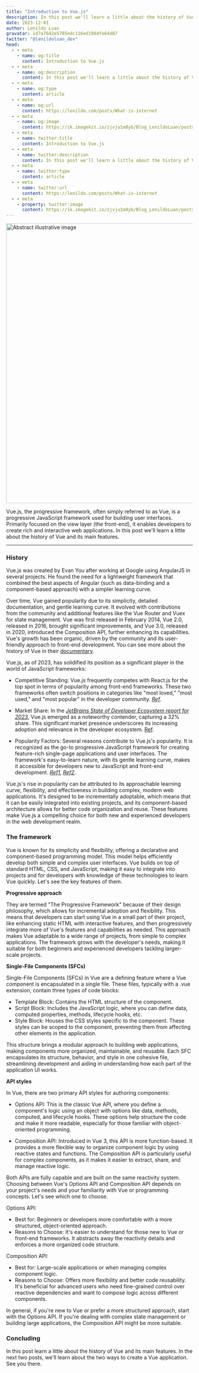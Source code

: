 ```yaml
---
title: "Introduction to Vue.js"
description: In this post we'll learn a little about the history of Vue and its main features.
date: 2023-12-01
author: Lenildo Luan
gravatar: 1d7a7642e5705edc116ed19d4fe64d87
twitter: "@lenildoluan_dev"
head:
  - - meta
    - name: og:title
      content: Introduction to Vue.js
  - - meta
    - name: og:description
      content: In this post we'll learn a little about the history of Vue and its main features.
  - - meta
    - name: og:type
      content: article
  - - meta
    - name: og:url
      content: https://lenildo.com/posts/What-is-internet
  - - meta
    - name: og:image
      content: https://ik.imagekit.io/zjvju1m8yb/Blog_LenildoLuan/posts/Vue/DALL_E%202023-12-01%2015.45.47%20-%20A%20detailed%20pen%20and%20ink%20sketch%20of%20a%20wide,%20horizontal%20banner,%20displaying%20the%20Vue.js%20logo%20in%20a%20minimalist%20style%20without%20any%20text.%20The%20logo%20is%20a%20'V'%20shape_AvmlrpnIt.png?updatedAt=1701457914818
  - - meta
    - name: twitter:title
      content: Introduction to Vue.js
  - - meta
    - name: twitter:description
      content: In this post we'll learn a little about the history of Vue and its main features.
  - - meta
    - name: twitter:type
      content: article
  - - meta
    - name: twitter:url
      content: https://lenildo.com/posts/What-is-internet
  - - meta
    - property: twitter:image
      content: https://ik.imagekit.io/zjvju1m8yb/Blog_LenildoLuan/posts/Vue/DALL_E%202023-12-01%2015.45.47%20-%20A%20detailed%20pen%20and%20ink%20sketch%20of%20a%20wide,%20horizontal%20banner,%20displaying%20the%20Vue.js%20logo%20in%20a%20minimalist%20style%20without%20any%20text.%20The%20logo%20is%20a%20'V'%20shape_AvmlrpnIt.png?updatedAt=1701457914818
---
```


<img src="https://ik.imagekit.io/zjvju1m8yb/Blog_LenildoLuan/posts/Vue/DALL_E%202023-12-01%2015.45.47%20-%20A%20detailed%20pen%20and%20ink%20sketch%20of%20a%20wide,%20horizontal%20banner,%20displaying%20the%20Vue.js%20logo%20in%20a%20minimalist%20style%20without%20any%20text.%20The%20logo%20is%20a%20'V'%20shape_AvmlrpnIt.png?updatedAt=1701457914818" class="img-banner" alt="Abstract illustrative image" width="756" />

Vue.js, the progressive framework, often simply referred to as Vue, is a progressive JavaScript framework used for building user interfaces. Primarily focused on the view layer (the front-end), it enables developers to create rich and interactive web applications. In this post we'll learn a little about the history of Vue and its main features.

---

### History

Vue.js was created by Evan You after working at Google using AngularJS in several projects. He found the need for a lightweight framework that combined the best aspects of Angular (such as data-binding and a component-based approach) with a simpler learning curve. 

Over time, Vue gained popularity due to its simplicity, detailed documentation, and gentle learning curve. It evolved with contributions from the community and additional features like the Vue Router and Vuex for state management. Vue was first released in February 2014, Vue 2.0, released in 2016, brought significant improvements, and Vue 3.0, released in 2020, introduced the Composition API, further enhancing its capabilities. Vue's growth has been organic, driven by the community and its user-friendly approach to front-end development. You can see more about the history of Vue in their [documentary](https://www.youtube.com/watch?v=OrxmtDw4pVI).

Vue.js, as of 2023, has solidified its position as a significant player in the world of JavaScript frameworks:

- Competitive Standing: Vue.js frequently competes with React.js for the top spot in terms of popularity among front-end frameworks. These two frameworks often switch positions in categories like "most loved," "most used," and "most popular" in the developer community​​. *[Ref](https://www.monterail.com/blog/vue-vs-react#:~:text=April%206%2C%202023%20Vue,most%20loved%2C%20used%20or%20popular)*.

- Market Share: In the *[JetBrains State of Developer Ecosystem report for 2023](https://www.jetbrains.com/lp/devecosystem-2023/)*, Vue.js emerged as a noteworthy contender, capturing a 32% share. This significant market presence underscores its increasing adoption and relevance in the developer ecosystem​​. [Ref](https://www.techrepublic.com/article/jetbrains-state-of-developer-ecosystem-2023-insights-industry-experts/#:~:text=Vue,it%20an%20ideal%20choice).

- Popularity Factors: Several reasons contribute to Vue.js's popularity. It is recognized as the go-to progressive JavaScript framework for creating feature-rich single-page applications and user interfaces. The framework's easy-to-learn nature, with its gentle learning curve, makes it accessible for developers new to JavaScript and front-end development​​​​. *[Ref1](https://dev.to/shoyeb001/why-you-should-learn-vue-js-3-in-2023-e46), [Ref2](https://www.jspanther.com/blog/why-vuejs-gaining-popularity/#:~:text=March%2017%2C%202023%20Vue,and%20his%20team%20of%20experts)*.

Vue.js's rise in popularity can be attributed to its approachable learning curve, flexibility, and effectiveness in building complex, modern web applications. It's designed to be incrementally adoptable, which means that it can be easily integrated into existing projects, and its component-based architecture allows for better code organization and reuse. These features make Vue.js a compelling choice for both new and experienced developers in the web development realm.

### The framework

Vue is known for its simplicity and flexibility, offering a declarative and component-based programming model. This model helps efficiently develop both simple and complex user interfaces. Vue builds on top of standard HTML, CSS, and JavaScript, making it easy to integrate into projects and for developers with knowledge of these technologies to learn Vue quickly. Let's see the key features of them. 

**Progressive approach**

They are termed "The Progressive Framework" because of their design philosophy, which allows for incremental adoption and flexibility. This means that developers can start using Vue in a small part of their project, like enhancing static HTML with interactive features, and then progressively integrate more of Vue's features and capabilities as needed. This approach makes Vue adaptable to a wide range of projects, from simple to complex applications. The framework grows with the developer's needs, making it suitable for both beginners and experienced developers tackling larger-scale projects.

**Single-File Components (SFCs)**

Single-File Components (SFCs) in Vue are a defining feature where a Vue component is encapsulated in a single file. These files, typically with a .vue extension, contain three types of code blocks:

- Template Block: Contains the HTML structure of the component.
- Script Block: Includes the JavaScript logic, where you can define data, computed properties, methods, lifecycle hooks, etc.
- Style Block: Houses the CSS styles specific to the component. These styles can be scoped to the component, preventing them from affecting other elements in the application.

This structure brings a modular approach to building web applications, making components more organized, maintainable, and reusable. Each SFC encapsulates its structure, behavior, and style in one cohesive file, streamlining development and aiding in understanding how each part of the application UI works.

**API styles**

In Vue, there are two primary API styles for authoring components:

- Options API: This is the classic Vue API, where you define a component's logic using an object with options like data, methods, computed, and lifecycle hooks. These options help structure the code and make it more readable, especially for those familiar with object-oriented programming.

- Composition API: Introduced in Vue 3, this API is more function-based. It provides a more flexible way to organize component logic by using reactive states and functions. The Composition API is particularly useful for complex components, as it makes it easier to extract, share, and manage reactive logic.

Both APIs are fully capable and are built on the same reactivity system. Choosing between Vue's Options API and Composition API depends on your project's needs and your familiarity with Vue or programming concepts. Let's see which one to choose.

Options API:

- Best for: Beginners or developers more comfortable with a more structured, object-oriented approach.
- Reasons to Choose: It's easier to understand for those new to Vue or front-end frameworks. It abstracts away the reactivity details and enforces a more organized code structure.

Composition API:

- Best for: Large-scale applications or when managing complex component logic.
- Reasons to Choose: Offers more flexibility and better code reusability. It's beneficial for advanced users who need fine-grained control over reactive dependencies and want to compose logic across different components.

In general, if you're new to Vue or prefer a more structured approach, start with the Options API. If you're dealing with complex state management or building large applications, the Composition API might be more suitable.

### Concluding 

In this post learn a little about the history of Vue and its main features. In the next two posts, we'll learn about the two ways to create a Vue application. See you there.